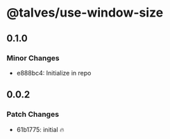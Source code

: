 # @talves/use-window-size

## 0.1.0

### Minor Changes

- e888bc4: Initialize in repo

## 0.0.2

### Patch Changes

- 61b1775: initial 🔥
